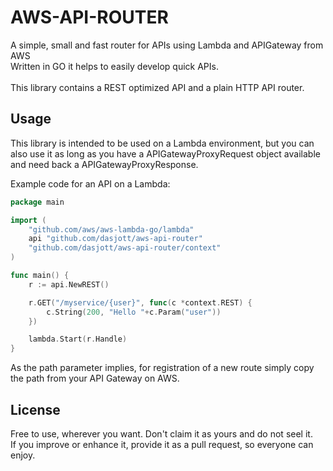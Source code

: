 # AWS-API-ROUTER
A simple, small and fast router for APIs using Lambda and APIGateway from AWS<br>
Written in GO it helps to easily develop quick APIs.<br>
<br>
This library contains a REST optimized API and a plain HTTP API router.

## Usage
This library is intended to be used on a Lambda environment, but you can also use it as long as you have a APIGatewayProxyRequest object available and need back a APIGatewayProxyResponse.

Example code for an API on a Lambda:
``` go
package main

import (
	"github.com/aws/aws-lambda-go/lambda"
	api "github.com/dasjott/aws-api-router"
	"github.com/dasjott/aws-api-router/context"
)

func main() {
	r := api.NewREST()

	r.GET("/myservice/{user}", func(c *context.REST) {
		c.String(200, "Hello "+c.Param("user"))
	})

	lambda.Start(r.Handle)
}
```

As the path parameter implies, for registration of a new route simply copy the path from your API Gateway on AWS.

## License
Free to use, wherever you want. Don't claim it as yours and do not seel it.<br>
If you improve or enhance it, provide it as a pull request, so everyone can enjoy.
